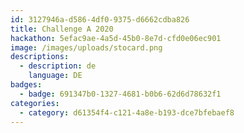 ```yaml
---
id: 3127946a-d586-4df0-9375-d6662cdba826
title: Challenge A 2020
hackathon: 5efac9ae-4a5d-45b0-8e7d-cfd0e06ec901
image: /images/uploads/stocard.png
descriptions:
  - description: de
    language: DE
badges:
  - badge: 691347b0-1327-4681-b0b6-62d6d78632f1
categories:
  - category: d61354f4-c121-4a8e-b193-dce7bfebaef8
---
```


